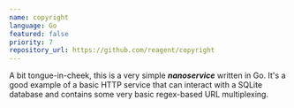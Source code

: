 ```yaml
---
name: copyright
language: Go
featured: false
priority: 7
repository_url: https://github.com/reagent/copyright
---
```


A bit tongue-in-cheek, this is a very simple **_nanoservice_** written in Go.
It's a good example of a basic HTTP service that can interact with a SQLite
database and contains some very basic regex-based URL multiplexing.
